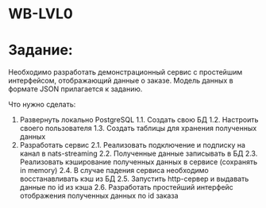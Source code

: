 # WB-LVL0

# Задание:

Необходимо разработать демонстрационный сервис с простейшим интерфейсом, отображающий данные о заказе. 
Модель данных в формате JSON прилагается к заданию.
				
Что нужно сделать:
1. Развернуть локально PostgreSQL
1.1. Создать свою БД
1.2. Настроить своего пользователя
1.3. Создать таблицы для хранения полученных данных
2. Разработать сервис
2.1. Реализовать подключение и подписку на канал в nats-streaming
2.2. Полученные данные записывать в БД
2.3. Реализовать кэширование полученных данных в сервисе (сохранять in memory)
2.4. В случае падения сервиса необходимо восстанавливать кэш из БД
2.5. Запустить http-сервер и выдавать данные по id из кэша
2.6. Разработать простейший интерфейс отображения полученных данных по id заказа
